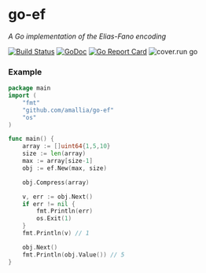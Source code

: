 # go-ef 
_A Go implementation of the Elias-Fano encoding_

[![Build Status](https://travis-ci.org/amallia/go-ef.svg?branch=master)](https://travis-ci.org/amallia/go-ef) [![GoDoc](https://godoc.org/github.com/amallia/go-ef?status.svg)](https://godoc.org/github.com/amallia/go-ef) [![Go Report Card](https://goreportcard.com/badge/github.com/amallia/go-ef)](https://goreportcard.com/report/github.com/amallia/go-ef) ![cover.run go](https://cover.run/go/github.com/amallia/go-ef.svg)
### Example
```go
package main
import (
    "fmt"
    "github.com/amallia/go-ef"
    "os"
)

func main() {
    array := []uint64{1,5,10}
    size := len(array)
    max := array[size-1]
    obj := ef.New(max, size)

    obj.Compress(array)

    v, err := obj.Next()
    if err != nil {
        fmt.Println(err)
        os.Exit(1)
    }
    fmt.Println(v) // 1

    obj.Next()
    fmt.Println(obj.Value()) // 5
}
```
